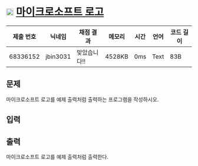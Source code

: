 # <img width="20px"  src="https://d2gd6pc034wcta.cloudfront.net/tier/1.svg" class="solvedac-tier"> [마이크로소프트 로고](https://www.acmicpc.net/problem/5338) 

| 제출 번호 | 닉네임 | 채점 결과 | 메모리 | 시간 | 언어 | 코드 길이 |
|---|---|---|---|---|---|---|
|68336152|jbin3031|맞았습니다!! |4528KB|0ms|Text|83B|

## 문제
<p>
	마이크로소프트 로고를 예제 출력처럼 출력하는 프로그램을 작성하시오.</p>

## 입력


## 출력
<p>
	마이크로소프트 로고를 예제 출력처럼 출력한다.</p>


